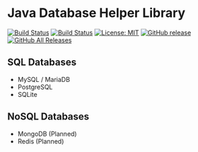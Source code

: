 Java Database Helper Library
=================

[![Build Status](https://img.shields.io/travis/com/ursinn/Java-DatabaseLib?logo=travis)](https://travis-ci.com/ursinn/Java-DatabaseLib)
[![Build Status](https://img.shields.io/jenkins/build?jobUrl=https%3A%2F%2Fci.filli-it.ch%2Fjob%2Fursinn%2Fjob%2FJava-DatabaseLib%2Fjob%2Fmaster%2F&logo=jenkins)](https://ci.filli-it.ch/job/ursinn/job/Java-DatabaseLib/job/master/)
[![License: MIT](https://img.shields.io/badge/License-MIT-green.svg)](https://opensource.org/licenses/MIT)
[![GitHub release](https://img.shields.io/github/release/ursinn/Java-DatabaseLib.svg?logo=github)](https://github.com/ursinn/Java-DatabaseLib/releases/latest)
[![GitHub All Releases](https://img.shields.io/github/downloads/ursinn/Java-DatabaseLib/total.svg?logo=github)](https://github.com/ursinn/Java-DatabaseLib/releases)

## **SQL Databases**
- MySQL / MariaDB
- PostgreSQL
- SQLite

## **NoSQL Databases**
- MongoDB (Planned)
- Redis (Planned)